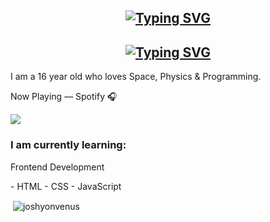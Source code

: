 <h2 align="center">
    <a href="https://git.io/typing-svg">
        <img src="https://readme-typing-svg.demolab.com?font=Workbench&size=25&duration=4000&pause=1000&color=3783FF&background=FFFFFF00&center=true&vCenter=false&random=false&width=435&lines=Hey+there!+%F0%9F%91%8B;I+am+Joshua+Matthews+%3A-);I+am+16+years+old;Currently+revising+for+GCSE's" alt="Typing SVG" />
    </a>
</h2>
<div text-align=center align="left" font-color=#5e5e5e>
    <h2 align="center">
        <a href="https://git.io/typing-svg">
            <img src="https://readme-typing-svg.demolab.com?font=Workbench&size=25&duration=4000&pause=1000&color=3783FF&background=FFFFFF00&center=true&vCenter=false&repeat=false&random=false&width=435&lines=About Me" alt="Typing SVG" />
        </a>
    </h2>
    <p>I am a 16 year old who loves Space, Physics & Programming.</p>
    Now Playing — Spotify 🎧
    <p>
        <a href="https://spotify-github-profile.vercel.app/api/view?uid=dw0qwoccs2gpidexk0cf252u5&redirect=true">
            <img src="https://spotify-github-profile.vercel.app/api/view?uid=dw0qwoccs2gpidxek0cf252u5&redirect=true](https://spotify-github-profile.vercel.app/api/view?uid=dw0qwoccs2gpidxek0cf252u5&cover_image=true&theme=natemoo-re&show_offline=true&background_color=000000&interchange=true&bar_color=53b14f&bar_color_cover=true"/>
        </a>
    </p>
    <h3>I am currently learning:</h3>
    <p>Frontend Development</p>
        - HTML
        - CSS
        - JavaScript
    <p>
        &nbsp;<img align="center" src="https://github-readme-stats.vercel.app/api?username=joshyonvenus&show_icons=true&locale=en&bg_color=00000000&hide_border=true&hide_title=true" alt="joshyonvenus" />
    </p>
</div>
